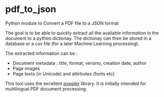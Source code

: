 # pdf_to_json
Python module to Convert a  PDF file to a JSON format

The goal is to be able to quickly extract all the available information in the document to a python dictionay. The dictionay can then be stored in a database or a csv file (for a later Machine Learning processing).

The extracted information can be :
* Document metadata : title, format, versino, creation date, author
* Page images
* Page texts (in Unicode) and attirbutes (fonts etc)

This tool uses the excellent [poppler](https://poppler.freedesktop.org/)  library. It is initially intended for multilingual PDF document processing.
